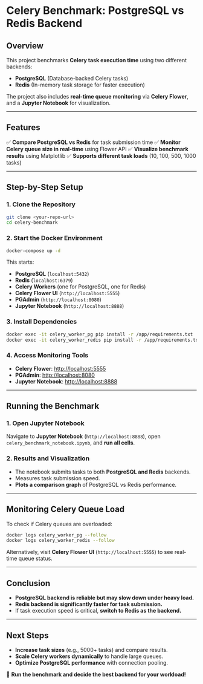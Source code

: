 # Celery Benchmark: PostgreSQL vs Redis Backend

## Overview
This project benchmarks **Celery task execution time** using two different backends:
- **PostgreSQL** (Database-backed Celery tasks)
- **Redis** (In-memory task storage for faster execution)

The project also includes **real-time queue monitoring** via **Celery Flower**, and a **Jupyter Notebook** for visualization.

---
## Features
✅ **Compare PostgreSQL vs Redis** for task submission time
✅ **Monitor Celery queue size in real-time** using Flower API
✅ **Visualize benchmark results** using Matplotlib
✅ **Supports different task loads** (10, 100, 500, 1000 tasks)

---
## Step-by-Step Setup
### 1. Clone the Repository
```sh
git clone <your-repo-url>
cd celery-benchmark
```

### 2. Start the Docker Environment
```sh
docker-compose up -d
```
This starts:
- **PostgreSQL** (`localhost:5432`)
- **Redis** (`localhost:6379`)
- **Celery Workers** (one for PostgreSQL, one for Redis)
- **Celery Flower UI** (`http://localhost:5555`)
- **PGAdmin** (`http://localhost:8080`)
- **Jupyter Notebook** (`http://localhost:8888`)

### 3. Install Dependencies
```sh
docker exec -it celery_worker_pg pip install -r /app/requirements.txt
docker exec -it celery_worker_redis pip install -r /app/requirements.txt
```

### 4. Access Monitoring Tools
- **Celery Flower**: [http://localhost:5555](http://localhost:5555)
- **PGAdmin**: [http://localhost:8080](http://localhost:8080)
- **Jupyter Notebook**: [http://localhost:8888](http://localhost:8888)

---
## Running the Benchmark
### 1. Open Jupyter Notebook
Navigate to **Jupyter Notebook** (`http://localhost:8888`), open `celery_benchmark_notebook.ipynb`, and **run all cells**.

### 2. Results and Visualization
- The notebook submits tasks to both **PostgreSQL and Redis** backends.
- Measures task submission speed.
- **Plots a comparison graph** of PostgreSQL vs Redis performance.

---
## Monitoring Celery Queue Load
To check if Celery queues are overloaded:
```sh
docker logs celery_worker_pg --follow
docker logs celery_worker_redis --follow
```

Alternatively, visit **Celery Flower UI** (`http://localhost:5555`) to see real-time queue status.

---
## Conclusion
- **PostgreSQL backend is reliable but may slow down under heavy load.**
- **Redis backend is significantly faster for task submission.**
- If task execution speed is critical, **switch to Redis as the backend.**

---
## Next Steps
- **Increase task sizes** (e.g., 5000+ tasks) and compare results.
- **Scale Celery workers dynamically** to handle large queues.
- **Optimize PostgreSQL performance** with connection pooling.

🚀 **Run the benchmark and decide the best backend for your workload!**

